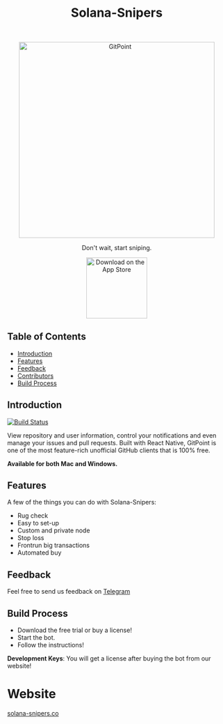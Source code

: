 <h1 align="center"> Solana-Snipers </h1> <br>
<p align="center">
  <a href="https://solana-snipers.co/">
    <img alt="GitPoint" title="GitPoint" src="https://solana-snipers.co/images/bot.png" width="450">
  </a>
</p>

<p align="center">
  Don't wait, start sniping.
</p>

<p align="center">
  <a href="https://solana-snipers.co/">
    <img alt="Download on the App Store" title="App Store" src="https://freeiconshop.com/wp-content/uploads/edd/download-flat.png" width="140">
  </a>


</p>

<!-- START doctoc generated TOC please keep comment here to allow auto update -->
<!-- DON'T EDIT THIS SECTION, INSTEAD RE-RUN doctoc TO UPDATE -->
## Table of Contents

- [Introduction](#introduction)
- [Features](#features)
- [Feedback](#feedback)
- [Contributors](#contributors)
- [Build Process](#build-process)


<!-- END doctoc generated TOC please keep comment here to allow auto update -->

## Introduction

[![Build Status](https://img.shields.io/travis/gitpoint/git-point.svg?style=flat-square)](https://solana-snipers.gitbook.io/solana-snipers-wiki/)

View repository and user information, control your notifications and even manage your issues and pull requests. Built with React Native, GitPoint is one of the most feature-rich unofficial GitHub clients that is 100% free.

**Available for both Mac and Windows.**

## Features

A few of the things you can do with Solana-Snipers:

* Rug check
* Easy to set-up
* Custom and private node
* Stop loss
* Frontrun big transactions
* Automated buy


## Feedback

Feel free to send us feedback on [Telegram](https://web.telegram.org/) 


## Build Process

- Download the free trial or buy a license!
- Start the bot.
- Follow the instructions!


**Development Keys**: You will get a license after buying the bot from our website!

# Website

[solana-snipers.co](https://solana-snipers.co)
